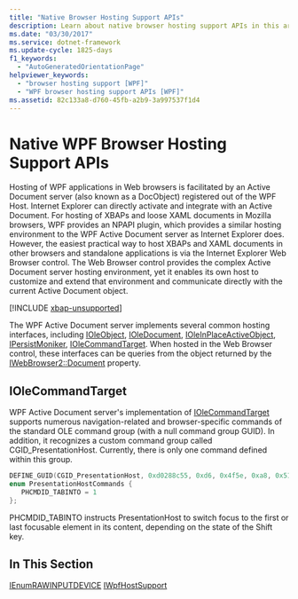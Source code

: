 ```yaml
---
title: "Native Browser Hosting Support APIs"
description: Learn about native browser hosting support APIs in this article, by means of an included code example in CPP.
ms.date: "03/30/2017"
ms.service: dotnet-framework
ms.update-cycle: 1825-days
f1_keywords:
  - "AutoGeneratedOrientationPage"
helpviewer_keywords:
  - "browser hosting support [WPF]"
  - "WPF browser hosting support APIs [WPF]"
ms.assetid: 82c133a8-d760-45fb-a2b9-3a997537f1d4
---
```

# Native WPF Browser Hosting Support APIs

Hosting of WPF applications in Web browsers is facilitated by an Active Document server (also known as a DocObject) registered out of the WPF Host. Internet Explorer can directly activate and integrate with an Active Document. For hosting of XBAPs and loose XAML documents in Mozilla browsers, WPF provides an NPAPI plugin, which provides a similar hosting environment to the WPF Active Document server as Internet Explorer does. However, the easiest practical way to host XBAPs and XAML documents in other browsers and standalone applications is via the Internet Explorer Web Browser control. The Web Browser control provides the complex Active Document server hosting environment, yet it enables its own host to customize and extend that environment and communicate directly with the current Active Document object.

[!INCLUDE [xbap-unsupported](~/wpf/includes/xbap-unsupported.md)]

The WPF Active Document server implements several common hosting interfaces, including [IOleObject](/windows/win32/api/oleidl/nn-oleidl-ioleobject), [IOleDocument](/windows/win32/api/docobj/nn-docobj-ioledocument), [IOleInPlaceActiveObject](/windows/win32/api/oleidl/nn-oleidl-ioleinplaceactiveobject), [IPersistMoniker](/previous-versions/windows/internet-explorer/ie-developer/platform-apis/ms775042(v=vs.85)), [IOleCommandTarget](/windows/win32/api/docobj/nn-docobj-iolecommandtarget). When hosted in the Web Browser control, these interfaces can be queries from the object returned by the [IWebBrowser2::Document](/previous-versions/aa752116(v=vs.85)) property.

## IOleCommandTarget

WPF Active Document server's implementation of [IOleCommandTarget](/windows/win32/api/docobj/nn-docobj-iolecommandtarget) supports numerous navigation-related and browser-specific commands of the standard OLE command group (with a null command group GUID). In addition, it recognizes a custom command group called CGID_PresentationHost. Currently, there is only one command defined within this group.

```cpp
DEFINE_GUID(CGID_PresentationHost, 0xd0288c55, 0xd6, 0x4f5e, 0xa8, 0x51, 0x79, 0xde, 0xc5, 0x1b, 0x10, 0xec);
enum PresentationHostCommands {
   PHCMDID_TABINTO = 1
};
```

PHCMDID_TABINTO instructs PresentationHost to switch focus to the first or last focusable element in its content, depending on the state of the Shift key.

## In This Section

[IEnumRAWINPUTDEVICE](ienumrawinputdevice.md)
[IWpfHostSupport](iwpfhostsupport.md)
